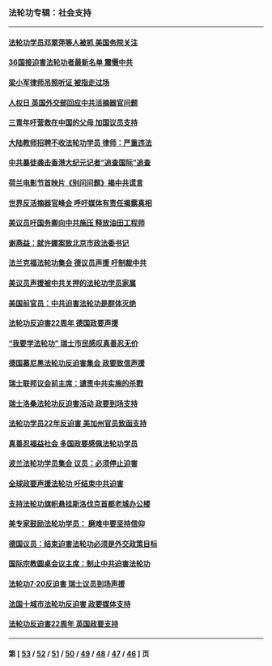 ### 法轮功专辑：社会支持
---
#### [法轮功学员邓翠萍等人被抓 美国务院关注](../../pages/nf4386/n13451524.md?12280430) 
#### [36国接迫害法轮功者最新名单 震慑中共](../../pages/nf4386/n13445909.md?12280430) 
#### [梁小军律师吊照听证 被指走过场](../../pages/nf4386/n13437662.md?12280430) 
#### [人权日 英国外交部回应中共活摘器官问题](../../pages/nf4386/n13430243.md?12280430) 
#### [三青年吁营救在中国的父母 加国议员支持](../../pages/nf4386/n13429744.md?12280430) 
#### [大陆教师招聘不收法轮功学员 律师：严重违法](../../pages/nf4386/n13365839.md?12280430) 
#### [中共暴徒袭击香港大纪元记者“追查国际”追查](../../pages/nf4386/n13343404.md?12280430) 
#### [荷兰电影节首映片《别问问题》揭中共谎言](../../pages/nf4386/n13321179.md?12280430) 
#### [世界反活摘器官峰会 呼吁媒体有责任揭露真相](../../pages/nf4386/n13264475.md?12280430) 
#### [美议员吁国务卿向中共施压 释放油田工程师](../../pages/nf4386/n13233845.md?12280430) 
#### [谢燕益：就许娜案致北京市政法委书记](../../pages/nf4386/n13182701.md?12280430) 
#### [法兰克福法轮功集会 德议员声援 吁制裁中共](../../pages/nf4386/n13175975.md?12280430) 
#### [美议员声援被中共关押的法轮功学员家属](../../pages/nf4386/n13158310.md?12280430) 
#### [美国前官员：中共迫害法轮功是群体灭绝](../../pages/nf4386/n13157750.md?12280430) 
#### [法轮功反迫害22周年 德国政要声援](../../pages/nf4386/n13143632.md?12280430) 
#### [“我要学法轮功” 瑞士市民感叹真善忍无价](../../pages/nf4386/n13129633.md?12280430) 
#### [德国慕尼黑法轮功反迫害集会 政要致信声援](../../pages/nf4386/n13129148.md?12280430) 
#### [瑞士联邦议会前主席：谴责中共实施的杀戮](../../pages/nf4386/n13127336.md?12280430) 
#### [瑞士洛桑法轮功反迫害活动 政要到场支持](../../pages/nf4386/n13119398.md?12280430) 
#### [法轮功学员22年反迫害 美加州官员致函支持](../../pages/nf4386/n13118879.md?12280430) 
#### [真善忍福益社会 多国政要感佩法轮功学员](../../pages/nf4386/n13116951.md?12280430) 
#### [波兰法轮功学员集会 议员：必须停止迫害](../../pages/nf4386/n13116685.md?12280430) 
#### [全球政要声援法轮功 吁结束中共迫害](../../pages/nf4386/n13114441.md?12280430) 
#### [支持法轮功旗帜悬挂斯洛伐克首都老城办公楼](../../pages/nf4386/n13112261.md?12280430) 
#### [美专家鼓励法轮功学员： 磨难中要坚持信仰](../../pages/nf4386/n13108359.md?12280430) 
#### [德国议员：结束迫害法轮功必须是外交政策目标](../../pages/nf4386/n13109600.md?12280430) 
#### [国际宗教圆桌会议主席：制止中共迫害法轮功](../../pages/nf4386/n13108177.md?12280430) 
#### [法轮功7·20反迫害 瑞士议员到场声援](../../pages/nf4386/n13107072.md?12280430) 
#### [法国十城市法轮功反迫害 政要媒体支持](../../pages/nf4386/n13104833.md?12280430) 
#### [法轮功反迫害22周年 英国政要支持](../../pages/nf4386/n13091349.md?12280430) 

---
#### 第 [ [53](./53.md?12280430) / [52](./52.md?12280430) / [51](./51.md?12280430) / [50](./50.md?12280430) / [49](./49.md?12280430) / [48](./48.md?12280430) / [47](./47.md?12280430) / [46](./46.md?12280430) ] 页
